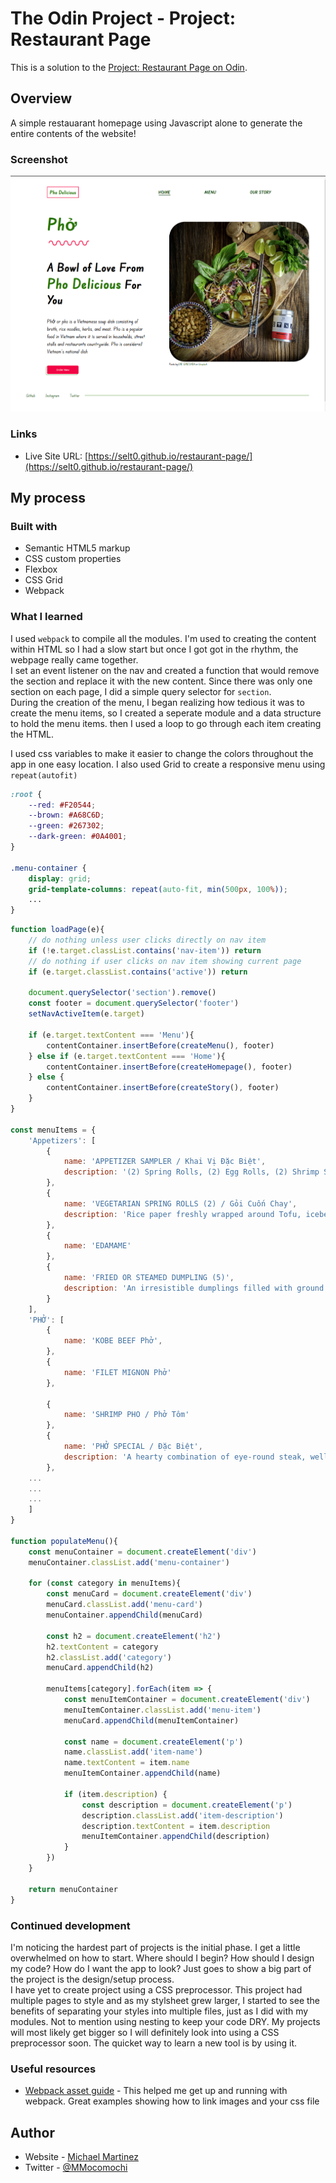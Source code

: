# The Odin Project - Project: Restaurant Page

This is a solution to the [Project: Restaurant Page on Odin](https://www.theodinproject.com/lessons/node-path-javascript-restaurant-page). 

## Overview

A simple restauarant homepage using Javascript alone to generate the entire contents of the website!

### Screenshot

![](./restaurantPage.png)

### Links

- Live Site URL: [https://selt0.github.io/restaurant-page/](https://selt0.github.io/restaurant-page/)

## My process

### Built with

- Semantic HTML5 markup
- CSS custom properties
- Flexbox
- CSS Grid
- Webpack

### What I learned

I used <code>webpack</code> to compile all the modules. I'm used to creating the content within HTML so I had a slow start but once I got got in the rhythm, the webpage really came together.  
I set an event listener on the nav and created a function that would remove the section and replace it with the new content. Since there was only one section on each page, I did a simple query selector for <code>section</code>.   
During the creation of the menu, I began realizing how tedious it was to create the menu items, so I created a seperate module and a data structure to hold the menu items. then I used a loop to go through each item creating the HTML.  

I used css variables to make it easier to change the colors throughout the app in one easy location. I also used Grid to create a responsive menu using <code> repeat(autofit) </code>

```css
:root {
    --red: #F20544;
    --brown: #A68C6D;
    --green: #267302;
    --dark-green: #0A4001;
}

.menu-container {
    display: grid;
    grid-template-columns: repeat(auto-fit, min(500px, 100%));
    ...
}
```

```js
function loadPage(e){
    // do nothing unless user clicks directly on nav item
    if (!e.target.classList.contains('nav-item')) return
    // do nothing if user clicks on nav item showing current page
    if (e.target.classList.contains('active')) return

    document.querySelector('section').remove()
    const footer = document.querySelector('footer')
    setNavActiveItem(e.target)

    if (e.target.textContent === 'Menu'){
        contentContainer.insertBefore(createMenu(), footer)
    } else if (e.target.textContent === 'Home'){
        contentContainer.insertBefore(createHomepage(), footer)
    } else {
        contentContainer.insertBefore(createStory(), footer)
    }
}

const menuItems = {
    'Appetizers': [
        {
            name: 'APPETIZER SAMPLER / Khai Vị Đặc Biệt',
            description: '(2) Spring Rolls, (2) Egg Rolls, (2) Shrimp Sausage Wrap, and (4) Shrimp Wrap'
        },
        {
            name: 'VEGETARIAN SPRING ROLLS (2) / Gỏi Cuốn Chay',
            description: 'Rice paper freshly wrapped around Tofu, iceberg lettuce, basil, beansprouts and vermicelli served with house special peanut sauce'
        },
        {
            name: 'EDAMAME'
        },
        {
            name: 'FRIED OR STEAMED DUMPLING (5)',
            description: 'An irresistible dumplings filled with ground pork and vegetables served with special dumpling sauce.'
        }
    ],
    'PHỞ': [
        {
            name: 'KOBE BEEF Phở',
        },
        {
            name: 'FILET MIGNON Phở'
        },

        {
            name: 'SHRIMP PHO / Phở Tôm'
        },
        {
            name: 'PHỞ SPECIAL / Đặc Biệt',
            description: 'A hearty combination of eye-round steak, well-done flank, tripe, beef meatballs, well-done brisket, and soft tendon.'
        },
    ...
    ...
    ...
    ]
}

function populateMenu(){
    const menuContainer = document.createElement('div')
    menuContainer.classList.add('menu-container')

    for (const category in menuItems){
        const menuCard = document.createElement('div')
        menuCard.classList.add('menu-card')
        menuContainer.appendChild(menuCard)

        const h2 = document.createElement('h2')
        h2.textContent = category
        h2.classList.add('category')
        menuCard.appendChild(h2)

        menuItems[category].forEach(item => {
            const menuItemContainer = document.createElement('div')
            menuItemContainer.classList.add('menu-item')
            menuCard.appendChild(menuItemContainer)

            const name = document.createElement('p')
            name.classList.add('item-name')
            name.textContent = item.name
            menuItemContainer.appendChild(name)

            if (item.description) {
                const description = document.createElement('p')
                description.classList.add('item-description')
                description.textContent = item.description
                menuItemContainer.appendChild(description)
            }
        })
    }

    return menuContainer
}
```

### Continued development

I'm noticing the hardest part of projects is the initial phase. I get a little overwhelmed on how to start. Where should I begin? How should I design my code? How do I want the app to look? Just goes to show a big part of the project is the design/setup process.  
I have yet to create project using a CSS preprocessor. This project had multiple pages to style and as my stylsheet grew larger, I started to see the benefits of separating your styles into multiple files, just as I did with my modules. Not to mention using nesting to keep your code DRY. My projects will most likely get bigger so I will definitely look into using a CSS preprocessor soon. The quicket way to learn a new tool is by using it.

### Useful resources

- [Webpack asset guide](https://webpack.js.org/guides/asset-management/) - This helped me get up and running with webpack. Great examples showing how to link images and your css file

## Author

- Website - [Michael Martinez](https://michael-martinez.netlify.app/)
- Twitter - [@MMocomochi](https://twitter.com/MMocomochi)